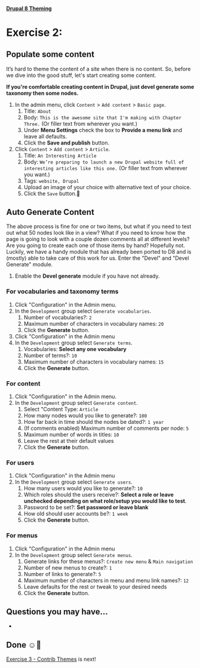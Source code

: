 #### [Drupal 8 Theming](README.md)

# Exercise 2: 

## Populate some content

It’s hard to theme the content of a site when there is no content. So, before we dive into the good stuff, let's start creating some content.

**If you're comfortable creating content in Drupal, just devel generate some taxonomy then some nodes.**


1. In the admin menu, click `Content` > `Add content` > `Basic page`. 
    1. Title: `About`
    2. Body: `This is the awesome site that I'm making with Chapter Three.` (Or filler text from wherever you want.)
    3. Under **Menu Settings** check the box to **Provide a menu link** and leave all defaults.
    4. Click the **Save and publish** button.
2. Click `Content` > `Add content` > `Article`. 
    1. Title: `An Interesting Article`
    2. Body: `We’re preparing to launch a new Drupal website full of interesting articles like this one.`  (Or filler text from wherever you want.)
    3. Tags: `website, Drupal`
    4. Upload an image of your choice with alternative text of your choice.
    5. Click the `Save` button.

## Auto Generate Content

The above process is fine for one or two items, but what if you need to test out what 50 nodes look like in a view? What if you need to know how the page is going to look with a couple dozen comments all at different levels? Are you going to create each one of those items by hand? Hopefully not. Luckily, we have a handy module that has already been ported to D8 and is (mostly) able to take care of this work for us. Enter the "Devel" and "Devel Generate" module.

1. Enable the **Devel generate** module if you have not already.

### For vocabularies and taxonomy terms
1. Click "Configuration" in the Admin menu.
2. In the `Development` group select `Generate vocabularies`.
	1. Number of vocabularies?: `2`
	2. Maximum number of characters in vocabulary names: `20`
	3. Click the **Generate** button.
3. Click "Configuration" in the Admin menu
4. In the `Development` group select `Generate terms`.
	1. Vocabularies: **Select any one vocabulary**
	2. Number of terms?: `10`
	2. Maximum number of characters in vocabulary names: `15`
	3. Click the **Generate** button.


### For content

1. Click "Configuration" in the Admin menu.
2. In the `Development` group select `Generate content`.
	1. Select "Content Type: `Article`
	2. How many nodes would you like to generate?: `100`
	3. How far back in time should the nodes be dated?: `1 year`
	4. (If comments enabled) Maximum number of comments per node: `5`
	4. Maximum number of words in titles: `10` 
	5. Leave the rest at their default values
	3. Click the **Generate** button.


### For users
1. Click "Configuration" in the Admin menu
2. In the `Development` group select `Generate users`.
	1. How many users would you like to generate?: `10`
	2. Which roles should the users receive?: **Select a role or leave unchecked depending on what role/setup you would like to test**.
	3. Password to be set?: **Set password or leave blank**
	4. How old should user accounts be?: `1 week`
	5. Click the **Generate** button.


### For menus
1. Click "Configuration" in the Admin menu
2. In the `Development` group select `Generate menus`.
	1. Generate links for these menus?: `Create new menu` & `Main navigation`
	2. Number of new menus to create?: `1`
	3. Number of links to generate?: `5`
	4. Maximum number of characters in menu and menu link names?: `12`
	5. Leave defaults for the rest or tweak to your desired needs
	5. Click the **Generate** button.

	
## Questions you may have...
+ 

## Done ☺
[Exercise 3 - Contrib Themes](exercise_03-contrib-themes.md) is next!